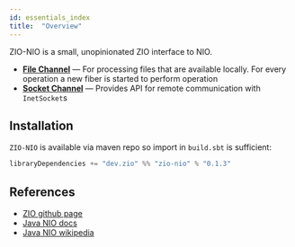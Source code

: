 ```yaml
---
id: essentials_index
title:  "Overview"
---
```


ZIO-NIO is a small, unopinionated ZIO interface to NIO. 

 - **[File Channel](files.md)** — For processing files that are available locally. For every operation a new fiber is started to perform operation
 - **[Socket Channel](sockets.md)** — Provides API for remote communication with `InetSocket`s 

## Installation

`ZIO-NIO` is available via maven repo so import in `build.sbt` is sufficient:

```scala
libraryDependencies += "dev.zio" %% "zio-nio" % "0.1.3"
```

## References

 - [ZIO github page](http://github.com/zio/zio)
 - [Java NIO docs](https://docs.oracle.com/javase/8/docs/api/java/nio/package-summary.html)
 - [Java NIO wikipedia](https://en.wikipedia.org/wiki/Non-blocking_I/O_(Java))
